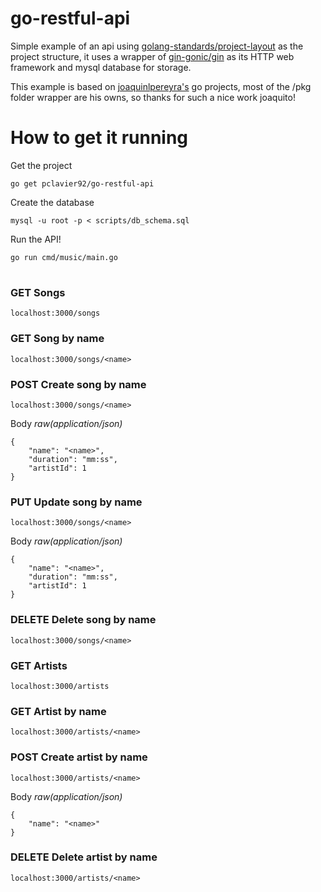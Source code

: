 # go-restful-api

Simple example of an api using [golang-standards/project-layout](https://github.com/golang-standards/project-layout) as the project structure, it uses a wrapper of [gin-gonic/gin](https://github.com/gin-gonic/gin) as its HTTP web framework and mysql database for storage.

This example is based on [joaquinlpereyra's](https://github.com/joaquinlpereyra) go projects, most of the /pkg folder wrapper are his owns, so thanks for such a nice work joaquito!

# How to get it running

Get the project
```
go get pclavier92/go-restful-api
```

Create the database 
```
mysql -u root -p < scripts/db_schema.sql
```

Run the API!
```
go run cmd/music/main.go
```

#
### GET Songs

`localhost:3000/songs`


### GET Song by name

`localhost:3000/songs/<name>`

### POST Create song by name

`localhost:3000/songs/<name>`

Body *raw(application/json)*
```
{
	"name": "<name>",
	"duration": "mm:ss",
	"artistId": 1
}
```

### PUT Update song by name

`localhost:3000/songs/<name>`

Body *raw(application/json)*
```
{
	"name": "<name>",
	"duration": "mm:ss",
	"artistId": 1
}
```

### DELETE Delete song by name

`localhost:3000/songs/<name>`

### GET Artists

`localhost:3000/artists`

### GET Artist by name

`localhost:3000/artists/<name>`

### POST Create artist by name

`localhost:3000/artists/<name>`

Body *raw(application/json)*
```
{
	"name": "<name>"
}
```

### DELETE Delete artist by name

`localhost:3000/artists/<name>`
